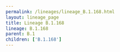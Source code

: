 ```yaml
---
permalink: /lineages/lineage_B.1.168.html
layout: lineage_page
title: Lineage B.1.168
lineage: B.1.168
parent: B.1
children: ['B.1.168']
---
```

